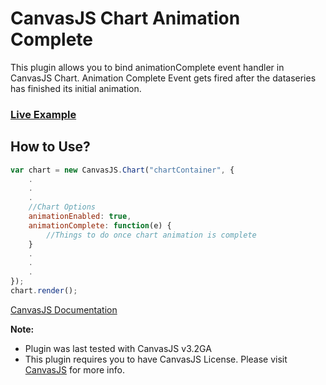 # CanvasJS Chart Animation Complete
This plugin allows you to bind animationComplete event handler in CanvasJS Chart. Animation Complete Event gets fired after the dataseries has finished its initial animation. 

### [Live Example](https://vishwas-r.github.io/CanvasJS-Chart-Animation-Complete/)

## How to Use?
```javascript
var chart = new CanvasJS.Chart("chartContainer", {
	.
	.
	.
	//Chart Options
	animationEnabled: true,
	animationComplete: function(e) {
		//Things to do once chart animation is complete
	}
	.
	.
	.
});
chart.render();
```
[CanvasJS Documentation](https://canvasjs.com/docs/charts/basics-of-creating-html5-chart/)

**Note:**
* Plugin was last tested with CanvasJS v3.2GA
* This plugin requires you to have CanvasJS License. Please visit [CanvasJS](https://canvasjs.com/license/) for more info.
